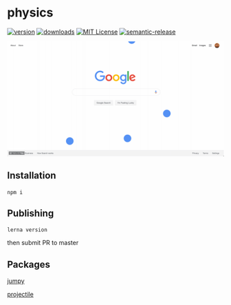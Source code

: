 # physics

[![version](https://img.shields.io/npm/v/physics-jumpy.svg?style=flat-square)](http://npm.im/physics-jumpy)
[![downloads](https://img.shields.io/npm/dm/physics-jumpy.svg?style=flat-square)](http://npm-stat.com/charts.html?package=physics-jumpy&from=2015-08-01)
[![MIT License](https://img.shields.io/npm/l/physics-jumpy.svg?style=flat-square)](http://opensource.org/licenses/MIT)
[![semantic-release](https://img.shields.io/badge/%20%20%F0%9F%93%A6%F0%9F%9A%80-semantic--release-e10079.svg?style=flat-square)](https://github.com/semantic-release/semantic-release)

![physics](assets/demo.gif)

## Installation

```
npm i
```

## Publishing

```
lerna version
```

then submit PR to master

## Packages

[jumpy](https://github.com/qaiken/physics/tree/master/packages/physics-jumpy)

[projectile](https://github.com/qaiken/physics/tree/master/packages/physics-projectile)
